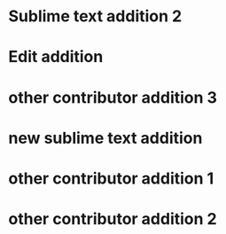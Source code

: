 # Sublime text addition 2
# Edit addition
# other contributor addition 3
# new sublime text addition

# other contributor addition 1
# other contributor addition 2
